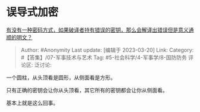 # 误导式加密
[有没有一种密码方式，如果破译者持有错误的密钥，那么会解译出错误但是意义通顺的明文？](https://www.zhihu.com/question/576682585/answer/2944181447)

> Author: #Anonymity
> Last update: [编辑于 2023-03-20]
> Link:
> Category: #【答集】/07-军事技术与艺术
> Tag: #5-社会科学/4-军事学/8-国防防务 
> 评论区:
> 泛讨论:

一个圆柱，从头顶看是圆形，从侧面看是方形。

只有正确的密钥会让你从头顶看，其它所有的密钥都会让你从侧面看。

基本上就是这么回事。
